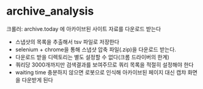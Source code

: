 # archive_analysis

 크롤러: archive.today 에 아카이브된 사이트 자료를 다운로드 받는다

- 스냅샷의 목록을 추출해서 tsv 파일로 저장한다
- selenium + chrome을 통해 스냅샷 압축 파일(.zip)을 다운로드 받는다.
- 다운로드 받을 디렉토리는 별도 설정할 수 없다(크롬 드라이버의 한계)
- 쿼리당 3000개까지만 검색결과를 보여주므로 쿼리 목록을 적절히 설정해야 한다
- waiting time 충분하지 않으면 로봇으로 인식해 아카이브된 페이지 대신 캡챠 화면을 다운받게 된다
